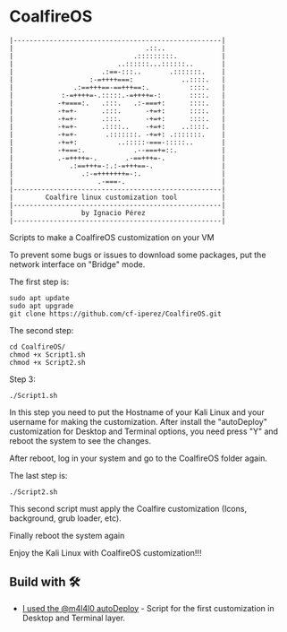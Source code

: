 # CoalfireOS
```
|----------------------------------------------------|
|                                 .::..              |
|                              .:::::::::.           |
|                          ..::::::...::::::..       |
|                      .:==-:::..       .:::::::.    |
|                   :-=++++===:            ..::::.   |
|               .:==+++==-==+++==:.          ::::.   |
|            :-=++++=-.:::::.-=++++=-:       ::::.   |
|           -+====:.   .:::.   .:-===+:      ::::.   |
|           -+=+-      .:::.      -+=+:      ::::.   |
|           -+=+-      .:::.      -+=+:      ::::.   |
|           -+=+-      .::::..    -+=+:    ..::::.   |
|           -+=+-       .:::::::. -+=+: .:::::::.    |
|           -+=+:          ..:::::-===-:::::..       |
|           -+===:.            .--===+=::.           |
|           .-=++++=-.       .-==+++=-.              |
|              .:==+++=-:.:-=+++==-.                 |
|                 .:-=+++++++=-:.                    |
|                     .-===-.                        |
|----------------------------------------------------|
|        Coalfire linux customization tool           |
|----------------------------------------------------|
|                 by Ignacio Pérez                   |
|----------------------------------------------------|
```
Scripts to make a CoalfireOS customization on your VM

To prevent some bugs or issues to download some packages, put the network interface on "Bridge" mode.

The first step is:
```
sudo apt update
sudo apt upgrade
git clone https://github.com/cf-iperez/CoalfireOS.git
```

The second step:
```
cd CoalfireOS/
chmod +x Script1.sh
chmod +x Script2.sh
```

Step 3:
```
./Script1.sh
```
In this step you need to put the Hostname of your Kali Linux and your username for making the customization.
After install the "autoDeploy" customization for Desktop and Terminal options, you need press "Y" and reboot the system to see the changes.

After reboot, log in your system and go to the CoalfireOS folder again.

The last step is:
```
./Script2.sh
```

This second script must apply the Coalfire customization (Icons, background, grub loader, etc).

Finally reboot the system again

Enjoy the Kali Linux with CoalfireOS customization!!!

## Build with 🛠️
* [I used the @m4l4l0 autoDeploy](https://github.com/m4lal0/autoDeploy) - Script for the first customization in Desktop and Terminal layer.
